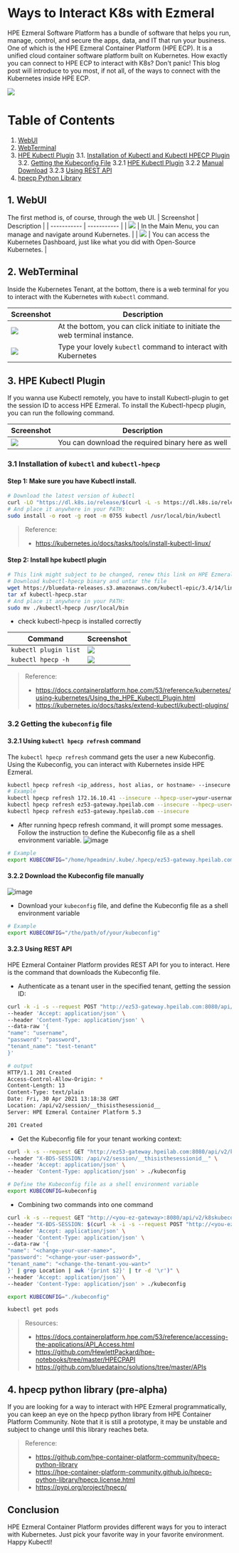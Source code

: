 # Ways to Interact K8s with Ezmeral

HPE Ezmeral Software Platform has a bundle of software that helps you run, manage, control, and secure the apps, data, and IT that run your business. One of which is the HPE Ezmeral Container Platform (HPE ECP). It is a unified cloud container software platform built on Kubernetes. How exactly you can connect to HPE ECP to interact with K8s? Don't panic! This blog post will introduce to you most, if not all, of the ways to connect with the Kubernetes inside HPE ECP.

![](https://github.com/helloezmeral/cdn/blob/main/HelloWorld%20with%20EPIC%20MLOps.png?raw=true)

# Table of Contents
1. [WebUI](#1-webui)
2. [WebTerminal](#2-WebTerminal)
3. [HPE Kubectl Plugin](#3-HPE-Kubectl-Plugin)
3.1. [Installation of Kubectl and Kubectl HPECP Plugin](#31-installation-of-kubectl-and-kubectl-hpecp)
3.2. [Getting the Kubeconfig File](#32-getting-the-kubeconfig-file)
3.2.1 [HPE Kubectl Plugin](#321-using-kubectl-hpecp-refresh-command)
3.2.2 [Manual Download](#322-download-the-kubeconfig-file-manually)
3.2.3 [Using REST API](#323-using-rest-api)
4. [hpecp Python Library](#4-hpecp-python-library-pre-alpha)

## 1. WebUI
The first method is, of course, through the web UI. 
| Screenshot      | Description |
| ----------- | ----------- |
| ![](https://github.com/helloezmeral/cdn/raw/main/K8s-Cluster.png)     | In the Main Menu, you can manage and navigate around Kubernetes.  |
| ![](https://github.com/helloezmeral/cdn/raw/main/K8s-Dashboard.png)   | You can access the Kubernetes Dashboard, just like what you did with Open-Source Kubernetes.  |

## 2. WebTerminal
Inside the Kubernetes Tenant, at the bottom, there is a web terminal for you to interact with the Kubernetes with ```Kubectl``` command.

| Screenshot      | Description |
| ----------- | ----------- |
| ![](https://github.com/helloezmeral/cdn/raw/main/K8s-Tenant.png)      | At the bottom, you can click initiate to initiate the web terminal instance.  |
| ![](https://github.com/helloezmeral/cdn/raw/main/K8s-Tenant-02.png)   | Type your lovely ``` kubectl ``` command to interact with Kubernetes  |


## 3. HPE Kubectl Plugin
If you wanna use Kubectl remotely, you have to install Kubectl-plugin to get the session ID to access HPE Ezmeral. To install the Kubectl-hpecp plugin, you can run the following command.

| Screenshot      | Description |
| ----------- | ----------- |
| ![](https://github.com/helloezmeral/cdn/raw/main/K8s-Tenant-03.png)      | You can download the required binary here as well  |

### 3.1 Installation of ```kubectl``` and ```kubectl-hpecp```
#### Step 1: Make sure you have Kubectl install.
```bash
# Download the latest version of kubectl
curl -LO "https://dl.k8s.io/release/$(curl -L -s https://dl.k8s.io/release/stable.txt)/bin/linux/amd64/kubectl"
# And place it anywhere in your PATH:
sudo install -o root -g root -m 0755 kubectl /usr/local/bin/kubectl
```
> Reference:
> - https://kubernetes.io/docs/tasks/tools/install-kubectl-linux/
> 

#### Step 2: Install hpe kubectl plugin
```bash
# This link might subject to be changed, renew this link on HPE Ezmeral
# Download kubectl-hpecp binary and untar the file
wget https://bluedata-releases.s3.amazonaws.com/kubectl-epic/3.4/14/linux/kubectl-hpecp.star
tar xf kubectl-hpecp.star
# And place it anywhere in your PATH:
sudo mv ./kubectl-hpecp /usr/local/bin
```
- check kubectl-hpecp is installed correctly

| Command | Screenshot      | 
| ----------- | ----------- |
| ``` kubectl plugin list ``` | ![](https://github.com/helloezmeral/cdn/raw/main/kubectl-plugin-list.png)        |
| ``` kubectl hpecp -h ``` | ![](https://github.com/helloezmeral/cdn/raw/main/kubectl-hpecp-h.png)       |

> Reference:
> - https://docs.containerplatform.hpe.com/53/reference/kubernetes/using-kubernetes/Using_the_HPE_Kubectl_Plugin.html
> - https://kubernetes.io/docs/tasks/extend-kubectl/kubectl-plugins/

### 3.2 Getting the ```kubeconfig``` file
#### 3.2.1 Using ```kubectl hpecp refresh``` command
The ```kubectl hpecp refresh``` command gets the user a new Kubeconfig. Using the Kubeconfig, you can interact with Kubernetes inside HPE Ezmeral.
```bash
kubectl hpecp refresh <ip_address, host alias, or hostname> --insecure --hpecp-user=<new_username> --hpecp-pass=<new_password>
# Example
kubectl hpecp refresh 172.16.10.41 --insecure --hpecp-user=your-username --hpecp-pass=your-pass
kubectl hpecp refresh ez53-gateway.hpeilab.com --insecure --hpecp-user=your-username --hpecp-pass=your-pass
kubectl hpecp refresh ez53-gateway.hpeilab.com --insecure
```
- After running hpecp refresh command, it will prompt some messages. Follow the instruction to define the Kubeconfig file as a shell environment variable.
![image](https://user-images.githubusercontent.com/72959956/117413580-bab71980-af48-11eb-808e-1f46f074451c.png)

```bash
# Example
export KUBECONFIG="/home/hpeadmin/.kube/.hpecp/ez53-gateway.hpeilab.com/config"
```
#### 3.2.2 Download the Kubeconfig file manually
![image](https://user-images.githubusercontent.com/72959956/117415089-7a589b00-af4a-11eb-8fbb-54386bcbdbbd.png)
- Download your ```kubeconfig``` file, and define the Kubeconfig file as a shell environment variable
```bash
# Example
export KUBECONFIG="/the/path/of/your/kubeconfig"
```

#### 3.2.3 Using REST API
HPE Ezmeral Container Platform provides REST API for you to interact. Here is the command that downloads the Kubeconfig file.
- Authenticate as a tenant user in the specified tenant, getting the session ID: 
```bash
curl -k -i -s --request POST "http://ez53-gateway.hpeilab.com:8080/api/v2/session" \
--header 'Accept: application/json' \
--header 'Content-Type: application/json' \
--data-raw '{
"name": "username",
"password": "password",
"tenant_name": "test-tenant"
}'

# output
HTTP/1.1 201 Created
Access-Control-Allow-Origin: *
Content-Length: 13
Content-Type: text/plain
Date: Fri, 30 Apr 2021 13:18:38 GMT
Location: /api/v2/session/__thisisthesessionid__
Server: HPE Ezmeral Container Platform 5.3

201 Created
```
- Get the Kubeconfig file for your tenant working context: 
```bash
curl -k -s --request GET "http://ez53-gateway.hpeilab.com:8080/api/v2/k8skubeconfig" \
--header "X-BDS-SESSION: /api/v2/session/__thisisthesessionid__" \
--header 'Accept: application/json' \
--header 'Content-Type: application/json' > ./kubeconfig

# Define the Kubeconfig file as a shell environment variable
export KUBECONFIG=kubeconfig
```
- Combining two commands into one command
```bash
curl -k -s --request GET "http://<you-ez-gateway>:8080/api/v2/k8skubeconfig" \
--header "X-BDS-SESSION: $(curl -k -i -s --request POST "http://<you-ez-gateway>:8080/api/v2/session" \
--header 'Accept: application/json' \
--header 'Content-Type: application/json' \
--data-raw '{
"name": "<change-your-user-name>",
"password": "<change-your-user-password>",
"tenant_name": "<change-the-tenant-you-want>"
}' | grep Location | awk '{print $2}' | tr -d '\r')" \
--header 'Accept: application/json' \
--header 'Content-Type: application/json' > ./kubeconfig

export KUBECONFIG="./kubeconfig"

kubectl get pods
```

> Resources:
> - https://docs.containerplatform.hpe.com/53/reference/accessing-the-applications/API_Access.html
> - https://github.com/HewlettPackard/hpe-notebooks/tree/master/HPECPAPI
> - https://github.com/bluedatainc/solutions/tree/master/APIs

## 4. hpecp python library (pre-alpha)
If you are looking for a way to interact with HPE Ezmeral programmatically, you can keep an eye on the hpecp python library from HPE Container Platform Community. Note that it is still a prototype, it may be unstable and subject to change until this library reaches beta.

> Reference:
> - https://github.com/hpe-container-platform-community/hpecp-python-library
> - https://hpe-container-platform-community.github.io/hpecp-python-library/hpecp.license.html
> - https://pypi.org/project/hpecp/
> 

## Conclusion
HPE Ezmeral Container Platform provides different ways for you to interact with Kubernetes. Just pick your favorite way in your favorite environment. Happy Kubectl!
